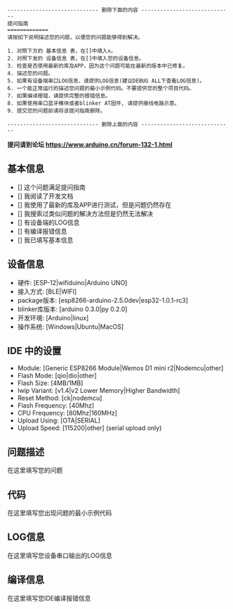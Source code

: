 ``` 
----------------------------- 删除下面的内容 -----------------------------  
提问指南  
=============
请按如下说明描述您的问题，以便您的问题能够得到解决。  

1. 对照下方的 基本信息 表，在[]中填入x。  
2. 对照下发的 设备信息 表，在[]中填入您的设备信息。
3. 检查是否使用最新的库及APP，因为这个问题可能在最新的版本中已修复。
4. 描述您的问题。
5. 如果有设备端串口LOG信息，请提供LOG信息(建议DEBUG ALL下查看LOG信息)。
6. 一个能正常运行的描述您问题的最小示例代码。不要提供您的整个项目代码。
7. 如果编译报错，请提供完整的报错信息。
8. 如果使用串口蓝牙模块或者blinker AT固件, 请提供接线电路示意。
9. 提交您的问题前请将该提问指南删除。

----------------------------- 删除上面的内容 -----------------------------  
```

**提问请到论坛 https://www.arduino.cn/forum-132-1.html**

## 基本信息

* [] 这个问题满足提问指南
* [] 我阅读了开发文档
* [] 我使用了最新的库及APP进行测试，但是问题仍然存在
* [] 我搜索过类似问题的解决方法但是仍然无法解决
* [] 有设备端的LOG信息
* [] 有编译报错信息
* [] 我已填写基本信息

## 设备信息

* 硬件: [ESP-12|wifiduino|Arduino UNO]
* 接入方式: [BLE|WIFI]
* package版本: [esp8266-arduino-2.5.0dev|esp32-1.0.1-rc3]
* blinker库版本: [arduino 0.3.0|py 0.2.0]
* 开发环境: [Arduino|linux]
* 操作系统: [Windows|Ubuntu|MacOS]

## IDE 中的设置

* Module: [Generic ESP8266 Module|Wemos D1 mini r2|Nodemcu|other]
* Flash Mode: [qio|dio|other]
* Flash Size: [4MB/1MB]
* lwip Variant: [v1.4|v2 Lower Memory|Higher Bandwidth]
* Reset Method: [ck|nodemcu]
* Flash Frequency: [40Mhz]
* CPU Frequency: [80Mhz|160MHz]
* Upload Using: [OTA|SERIAL]
* Upload Speed: [115200|other] (serial upload only)

## 问题描述

在这里填写您的问题

## 代码

在这里填写您出现问题的最小示例代码

## LOG信息

在这里填写您设备串口输出的LOG信息

## 编译信息

在这里填写您IDE编译报错信息
